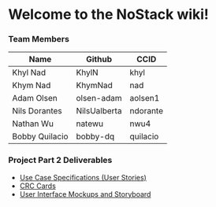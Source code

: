 # Welcome to the NoStack wiki!

### Team Members
| Name           | Github       | CCID     |
|----------------|--------------|----------|
| Khyl Nad       | KhylN        | khyl     |
| Khym Nad       | KhymNad      | nad      |
| Adam Olsen     | olsen-adam   | aolsen1  |
| Nils Dorantes  | NilsUalberta | ndorante |
| Nathan Wu      | natewu       | nwu4     |
| Bobby Quilacio | bobby-dq     | quilacio |

### Project Part 2 Deliverables
- [Use Case Specifications (User Stories)](https://github.com/CMPUT301W24T27/NoStack/wiki/Use-Case-Specifications)
- [CRC Cards](https://github.com/CMPUT301W24T27/NoStack/wiki/CRC-Cards)
- [User Interface Mockups and Storyboard](https://github.com/CMPUT301W24T27/NoStack/wiki/User-Interface-Mockup-and-Storyboard)